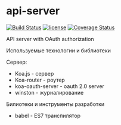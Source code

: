 # api-server
[![Build Status](https://travis-ci.org/budarin/api-server.svg?branch=master)](https://travis-ci.org/budarin/api-server.svg?branch=master)
[![license](https://img.shields.io/github/license/mashape/apistatus.svg)](https://github.com/budarin/api-server/blob/master/LICENSE)
[![Coverage Status](https://coveralls.io/repos/github/budarin/api-server/badge.svg?branch=master)](https://coveralls.io/github/budarin/api-server?branch=master)

API server with OAuth authorization

Используемые технологии и библиотеки

Сервер:
- Koa.js - сервер
- Koa-router - роутер
- koa-oauth-server - oauth 2.0 server
- winston - журналирование

Билиотеки и инструменты разработки
- babel - ES7 транспилятор